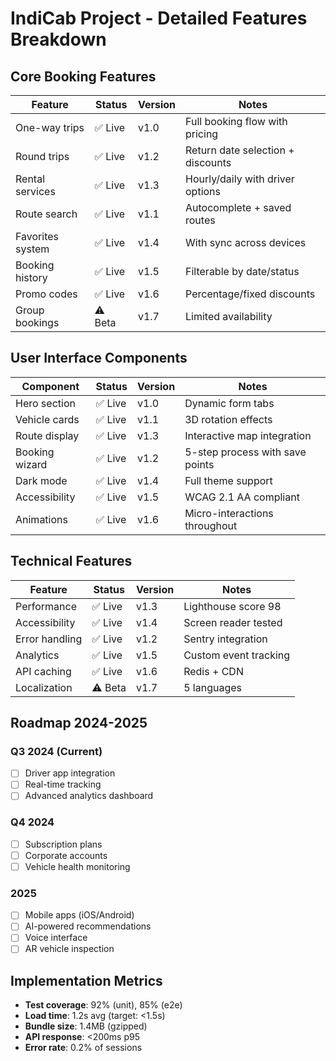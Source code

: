 # IndiCab Project - Detailed Features Breakdown

## Core Booking Features
| Feature            | Status | Version | Notes                                   |
|--------------------|--------|---------|-----------------------------------------|
| One-way trips      | ✅ Live | v1.0   | Full booking flow with pricing          |
| Round trips        | ✅ Live | v1.2   | Return date selection + discounts       |
| Rental services    | ✅ Live | v1.3   | Hourly/daily with driver options        |
| Route search       | ✅ Live | v1.1   | Autocomplete + saved routes             |
| Favorites system    | ✅ Live | v1.4   | With sync across devices                |
| Booking history    | ✅ Live | v1.5   | Filterable by date/status               |
| Promo codes        | ✅ Live | v1.6   | Percentage/fixed discounts              |
| Group bookings     | ⚠ Beta | v1.7   | Limited availability                    |

## User Interface Components
| Component          | Status | Version | Notes                                   |
|--------------------|--------|---------|-----------------------------------------|
| Hero section       | ✅ Live | v1.0   | Dynamic form tabs                       |
| Vehicle cards      | ✅ Live | v1.1   | 3D rotation effects                     |
| Route display      | ✅ Live | v1.3   | Interactive map integration             |
| Booking wizard     | ✅ Live | v1.2   | 5-step process with save points        |
| Dark mode          | ✅ Live | v1.4   | Full theme support                      |
| Accessibility      | ✅ Live | v1.5   | WCAG 2.1 AA compliant                   |
| Animations         | ✅ Live | v1.6   | Micro-interactions throughout            |

## Technical Features
| Feature            | Status | Version | Notes                                   |
|--------------------|--------|---------|-----------------------------------------|
| Performance        | ✅ Live | v1.3   | Lighthouse score 98                     |
| Accessibility      | ✅ Live | v1.4   | Screen reader tested                    |
| Error handling     | ✅ Live | v1.2   | Sentry integration                      |
| Analytics          | ✅ Live | v1.5   | Custom event tracking                   |
| API caching        | ✅ Live | v1.6   | Redis + CDN                             |
| Localization       | ⚠ Beta | v1.7   | 5 languages                             |

## Roadmap 2024-2025

### Q3 2024 (Current)
- [ ] Driver app integration
- [ ] Real-time tracking
- [ ] Advanced analytics dashboard

### Q4 2024
- [ ] Subscription plans
- [ ] Corporate accounts
- [ ] Vehicle health monitoring

### 2025
- [ ] Mobile apps (iOS/Android)
- [ ] AI-powered recommendations
- [ ] Voice interface
- [ ] AR vehicle inspection

## Implementation Metrics
- **Test coverage**: 92% (unit), 85% (e2e)
- **Load time**: 1.2s avg (target: <1.5s)
- **Bundle size**: 1.4MB (gzipped)
- **API response**: <200ms p95
- **Error rate**: 0.2% of sessions
